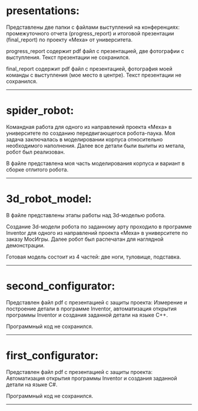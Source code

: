 # presentations:

Представлены две папки с файлами выступлений на конференциях: промежуточного отчета (progress_report) и итоговой презентации (final_report) по проекту «Меха» от университета.

progress_report содержит pdf файл с презентацией, две фотографии с выступления. Текст презентации не сохранился.

final_report содержит pdf файл с презентацией, фотография моей команды с выступления (мое место в центре). Текст презентации не сохранился.

------------

# spider_robot:

Командная работа для одного из направлений проекта «Меха» в университете по созданию передвигающегося робота-паука. 
Моя задача заключалась в моделировании корпуса относительно необходимого наполнения. Далее все детали были вылиты из метала, робот был реализован.

В файле представлена моя часть моделирования корпуса и вариант в сборке отлитого робота.

------------

# 3d_robot_model:

В файле представлены этапы работы над 3d-моделью робота.

Создание 3d-модели робота по заданному арту проходило в программе Inventor для одного из направлений проекта «Меха» в университете по заказу МосИгры. Далее робот был распечатан для наглядной демонстрации. 

Готовая модель состоит из 4 частей: две ноги, туловище, подставка.

------------


# second_configurator:

Представлен файл pdf с презентацией с защиты проекта: 
Измерение и построение детали в программе Inventor, автоматизация открытия программы Inventor и создания заданной детали на языке C++.

Программный код не сохранился.

-----------

# first_configurator:

Представлен файл pdf с презентацией с защиты проекта:
Автоматизация открытия программы Inventor и создания заданной детали на языке C#.

Программный код не сохранился.    

------------
